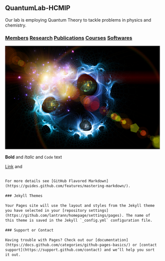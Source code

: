 ## QuantumLab-HCMIP

Our lab is employing Quantum Theory to tackle problems in physics and chemistry. 

### [Members](Members) [Research](Research) [Publications](Publications) [Courses](Courses) [Softwares](Softwares)
![Image](test.jpg)



**Bold** and _Italic_ and `Code` text

[Link](url) and 
```

For more details see [GitHub Flavored Markdown](https://guides.github.com/features/mastering-markdown/).

### Jekyll Themes

Your Pages site will use the layout and styles from the Jekyll theme you have selected in your [repository settings](https://github.com/lantrann/homepage/settings/pages). The name of this theme is saved in the Jekyll `_config.yml` configuration file.

### Support or Contact

Having trouble with Pages? Check out our [documentation](https://docs.github.com/categories/github-pages-basics/) or [contact support](https://support.github.com/contact) and we’ll help you sort it out.
